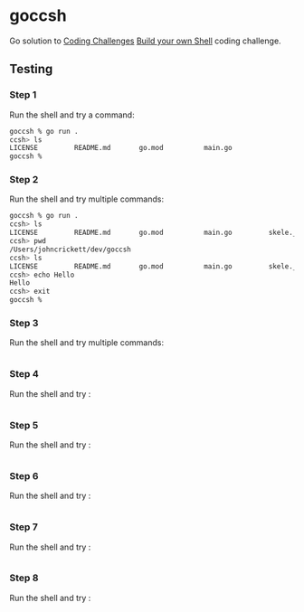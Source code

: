 # goccsh
Go solution to [Coding Challenges](https://codingchallenges.fyi/challenges/intro) [Build your own Shell](https://codingchallenges.fyi/challenges/challenge-shell/) coding challenge.

## Testing

### Step 1

Run the shell and try a command:
```bash
goccsh % go run .
ccsh> ls
LICENSE         README.md       go.mod          main.go
goccsh %
```

### Step 2

Run the shell and try multiple commands:

```bash
goccsh % go run .
ccsh> ls
LICENSE         README.md       go.mod          main.go         skele._o        test.txt
ccsh> pwd
/Users/johncrickett/dev/goccsh
ccsh> ls
LICENSE         README.md       go.mod          main.go         skele._o        test.txt
ccsh> echo Hello
Hello
ccsh> exit
goccsh %
```

### Step 3

Run the shell and try multiple commands:

```bash

```

### Step 4

Run the shell and try :

```bash

```

### Step 5

Run the shell and try :

```bash

```

### Step 6

Run the shell and try :

```bash

```

### Step 7

Run the shell and try :

```bash

```

### Step 8

Run the shell and try :

```bash

```